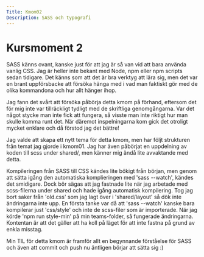 ```yaml
---
Title: Kmom02
Description: SASS och typografi
---
```


Kursmoment 2
==================
SASS känns ovant, kanske just för att jag är så van vid att bara använda vanlig CSS. Jag är heller inte bekant med Node, npm eller npm scripts sedan tidigare. Det känns som att det är bra verktyg att lära sig, men det var en brant uppförsbacke att försöka hänga med i vad man faktiskt gör med de olika kommandona och hur allt hänger ihop.

Jag fann det svårt att försöka påbörja detta kmom på förhand, eftersom det för mig inte var tillräckligt tydligt med de skriftliga genomgångarna. Var det något stycke man inte fick att fungera, så visste man inte riktigt hur man skulle komma runt det. När däremot inspelningarna kom gick det otroligt mycket enklare och då förstod jag det bättre!

Jag valde att skapa ett nytt tema för detta kmom, men har följt strukturen från temat jag gjorde i kmom01. Jag har även påbörjat en uppdelning av koden till scss under shared/, men känner mig ändå lite avvaktande med detta.

Kompileringen från SASS till CSS kändes lite bökigt från början, men genom att sätta igång den automatiska komplieringen med 'sass --watch', kändes det smidigare. Dock bör sägas att jag fastnade lite när jag arbetade med scss-filerna under shared och hade igång automatisk kompilering. Tog jag bort saker från 'old.css' som jag lagt över i 'shared/layout' så dök inte ändringarna inte upp. En första tanke var då att 'sass --watch' kanske bara kompilerar just 'css/style' och inte de scss-filer som är importerade. När jag körde 'npm run style-min' på min teams-folder, så fungerade ändringarna. Kontentan är att det gäller att ha koll på läget för att inte fastna på grund av enkla misstag.

Min TIL för detta kmom är framför allt en begynnande förståelse för SASS och även att commit och push nu äntligen börjar att sätta sig :)
